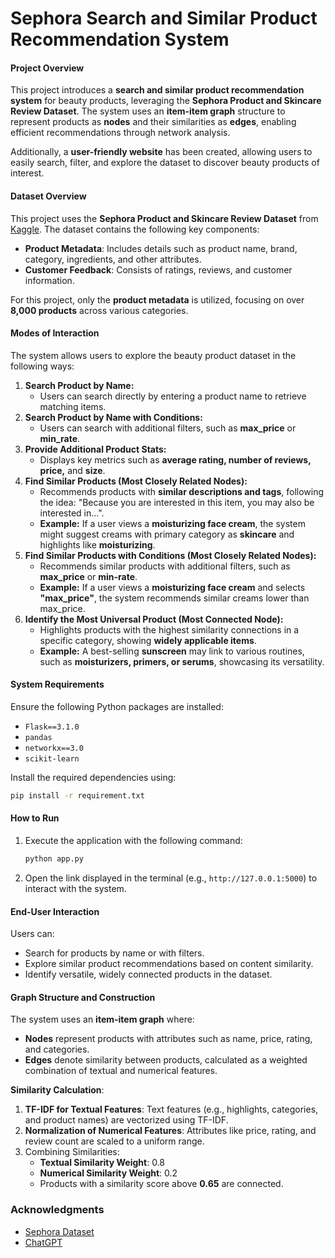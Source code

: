 # Sephora Search and Similar Product Recommendation System   

#### Project Overview
This project introduces a **search and similar product recommendation system** for beauty products, leveraging the **Sephora Product and Skincare Review Dataset**. The system uses an **item-item graph** structure to represent products as **nodes** and their similarities as **edges**, enabling efficient recommendations through network analysis.

Additionally, a **user-friendly website** has been created, allowing users to easily search, filter, and explore the dataset to discover beauty products of interest.

#### Dataset Overview

This project uses the **Sephora Product and Skincare Review Dataset** from [Kaggle](https://www.kaggle.com/datasets/nadyinky/sephora-products-and-skincare-reviews/data). The dataset contains the following key components:

- **Product Metadata**: Includes details such as product name, brand, category, ingredients, and other attributes.
- **Customer Feedback**: Consists of ratings, reviews, and customer information.

For this project, only the **product metadata** is utilized, focusing on over **8,000 products** across various categories. 


#### Modes of Interaction  
The system allows users to explore the beauty product dataset in the following ways:

1. **Search Product by Name:**  
   - Users can search directly by entering a product name to retrieve matching items.
2. **Search Product by Name with Conditions:**  
   - Users can search with additional filters, such as **max_price** or **min_rate**.  
3. **Provide Additional Product Stats:**  
   - Displays key metrics such as **average rating, number of reviews, price,** and **size**.
4. **Find Similar Products (Most Closely Related Nodes):**  
   - Recommends products with **similar descriptions and tags**, following the idea: "Because you are interested in this item, you may also be interested in...".  
   - **Example:** If a user views a **moisturizing face cream**, the system might suggest creams with primary category as **skincare** and highlights like **moisturizing**.
5. **Find Similar Products with Conditions  (Most Closely Related Nodes):**  
   - Recommends similar products with additional filters, such as **max_price** or **min-rate**.  
   - **Example:** If a user views a **moisturizing face cream** and selects **"max_price"**, the system recommends similar creams lower than max_price.
6. **Identify the Most Universal Product (Most Connected Node):**  
   - Highlights products with the highest similarity connections in a specific category, showing **widely applicable items**.  
   - **Example:** A best-selling **sunscreen** may link to various routines, such as **moisturizers, primers, or serums**, showcasing its versatility.

#### System Requirements

Ensure the following Python packages are installed:

- `Flask==3.1.0`
- `pandas`
- `networkx==3.0`
- `scikit-learn`

Install the required dependencies using:

```bash
pip install -r requirement.txt
```

#### How to Run

1. Execute the application with the following command:

   ```bash
   python app.py
   ```

2. Open the link displayed in the terminal (e.g., `http://127.0.0.1:5000`) to interact with the system.

#### End-User Interaction

Users can:

- Search for products by name or with filters.
- Explore similar product recommendations based on content similarity.
- Identify versatile, widely connected products in the dataset.

#### Graph Structure and Construction

The system uses an **item-item graph** where:

- **Nodes** represent products with attributes such as name, price, rating, and categories.
- **Edges** denote similarity between products, calculated as a weighted combination of textual and numerical features.

**Similarity Calculation**:

1. **TF-IDF for Textual Features**:
    Text features (e.g., highlights, categories, and product names) are vectorized using TF-IDF.
2. **Normalization of Numerical Features**:
    Attributes like price, rating, and review count are scaled to a uniform range.
3. Combining Similarities:
   - **Textual Similarity Weight**: 0.8
   - **Numerical Similarity Weight**: 0.2
   - Products with a similarity score above **0.65** are connected.

### **Acknowledgments**

- [Sephora Dataset](https://www.kaggle.com/datasets/nadyinky/sephora-products-and-skincare-reviews/data)
- [ChatGPT](https://chatgpt.com)

